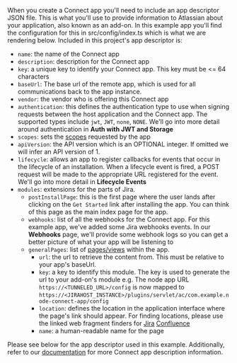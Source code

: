 When you create a Connect app you'll need to include an app descriptor JSON file. This is what you'll use to
provide information to Atlassian about your application, also known as an add-on. In this example app you'll find 
the configuration for this in src/config/index.ts which is what we are rendering below. Included in this project's 
app descriptor is:

- `name`: the name of the Connect app
- `description`: description for the Connect app
- `key`: a unique key to identify your Connect app. This key must be <= 64 characters
- `baseUrl`: The base url of the remote app, which is used for all communications back to the app instance.
- `vendor`: the vendor who is offering this Connect app
- `authentication`: this defines the authentication type to use when signing requests between the host application 
and the Connect app. The supported types include `jwt`, `JWT`, `none`, `NONE`. We'll go into more detail around 
authentication in **Auth with JWT and Storage**
- `scopes`: sets the [scopes](https://developer.atlassian.com/cloud/jira/platform/scopes-for-connect-apps/) requested 
by the app
- `apiVersion`: the API version which is an OPTIONAL integer. If omitted we will infer an API version of 1.
- `lifecycle`: allows an app to register callbacks for events that occur in the lifecycle of an installation. When a 
lifecycle event is fired, a POST request will be made to the appropriate URL registered for the event. We'll go into
more detail in **Lifecycle Events**
- `modules`: extensions for the parts of Jira.
  - `postInstallPage`: this is the first page where the user lands after clicking on the `Get Started` link after 
  installing the app. You can think of this page as the main index page for the app.
  - `webhooks`: list of all the webhooks for the Connect app. For this example app, we've added some Jira webhooks 
  events. In our **Webhooks** page, we'll provide some webhook logs so you can get a better picture of what your app 
  will be listening to
  - `generalPages`: list of [pages/views](https://developer.atlassian.com/cloud/jira/software/modules/page/) within the app.
    - `url`: the url to retrieve the content from. This must be relative to your app's baseUrl.
    - `key`: a key to identify this module. The key is used to generate the url to your add-on's module e.g.
    The node app URL `https://<TUNNELED_URL>/config` is now mapped to 
    `https://<JIRAHOST_INSTANCE>/plugins/servlet/ac/com.example.node-connect-app/config`
    - `location`: defines the location in the application interface where the page's link should appear. For finding 
    locations, please use the linked web fragment finders for 
    [Jira](https://marketplace.atlassian.com/apps/1211656/web-fragment-finder?hosting=cloud&tab=overview)
    [Confluence](https://marketplace.atlassian.com/apps/1215092/web-fragment-finder-for-confluence?hosting=cloud&tab=overview)
    - `name`: a human-readable name for the page

Please see below for the app descriptor used in this example. Additionally, refer to our [documentation](https://developer.atlassian.com/cloud/jira/platform/connect-app-descriptor/#authentication) 
for more Connect app description information.


